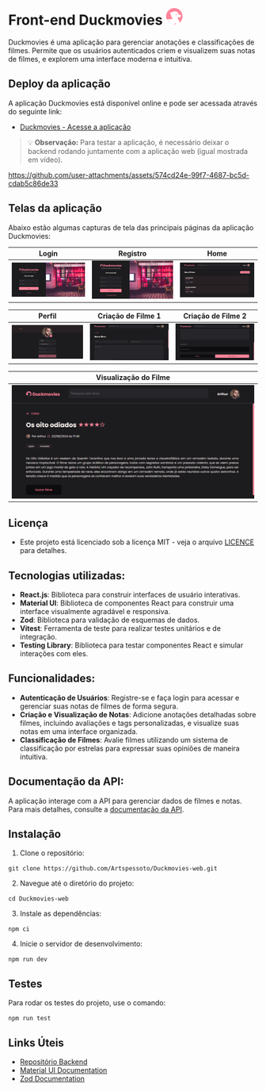 # Front-end Duckmovies <img src="src/assets/icons/duckmoviesLogo.svg" alt="Duckmovies" width="35" />

Duckmovies é uma aplicação para gerenciar anotações e classificações de filmes. Permite que os usuários autenticados criem e visualizem suas notas de filmes, e explorem uma interface moderna e intuitiva.

## Deploy da aplicação
A aplicação Duckmovies está disponível online e pode ser acessada através do seguinte link:
- [Duckmovies - Acesse a aplicação](https://duckmovies.netlify.app/)
> 💡 **Observação:** Para testar a aplicação, é necessário deixar o backend rodando juntamente com a aplicação web (igual mostrada em vídeo).

https://github.com/user-attachments/assets/574cd24e-99f7-4687-bc5d-cdab5c86de33


## Telas da aplicação
Abaixo estão algumas capturas de tela das principais páginas da aplicação Duckmovies:

| Login         | Registro         | Home        |
|-----------------------|--------------------------|------------------------|
| ![Tela de login](src/assets/images/loginScreen.PNG)  | ![Tela de registro](src/assets/images/registerScreen.PNG) | ![Tela Home](src/assets/images/homeScreen.PNG) |

| Perfil         | Criação de Filme 1       | Criação de Filme 2      |
|-----------------------|--------------------------|------------------------|
| ![Tela de perfil](src/assets/images/profileScreen.PNG)  | ![Criação de Filme 1](src/assets/images/createMovieScreen1.PNG) | ![Criação de Filme 2](src/assets/images/createMovieScreen2.PNG) |

| Visualização do Filme |
|-----------------------|
| ![Tela de visualização do filme](src/assets/images/moviePreviewScreen.PNG) |

## Licença

- Este projeto está licenciado sob a licença MIT - veja o arquivo [LICENCE](./LICENSE) para detalhes.

## Tecnologias utilizadas:

- **React.js**: Biblioteca para construir interfaces de usuário interativas.
- **Material UI**: Biblioteca de componentes React para construir uma interface visualmente agradável e responsiva.
- **Zod**: Biblioteca para validação de esquemas de dados.
- **Vitest**: Ferramenta de teste para realizar testes unitários e de integração.
- **Testing Library**: Biblioteca para testar componentes React e simular interações com eles.

## Funcionalidades:

- **Autenticação de Usuários**: Registre-se e faça login para acessar e gerenciar suas notas de filmes de forma segura.
- **Criação e Visualização de Notas**: Adicione anotações detalhadas sobre filmes, incluindo avaliações e tags personalizadas, e visualize suas notas em uma interface organizada.
- **Classificação de Filmes**: Avalie filmes utilizando um sistema de classificação por estrelas para expressar suas opiniões de maneira intuitiva.

## Documentação da API:

A aplicação interage com a API para gerenciar dados de filmes e notas. Para mais detalhes, consulte a [documentação da API](https://duckmovies-backend.onrender.com/api-docs/).

## Instalação

1. Clone o repositório:

```
git clone https://github.com/Artspessoto/Duckmovies-web.git
```

2. Navegue até o diretório do projeto:

```
cd Duckmovies-web
```

3. Instale as dependências:

```
npm ci
```

4. Inicie o servidor de desenvolvimento:

```
npm run dev
```

## Testes

Para rodar os testes do projeto, use o comando:

```
npm run test
```

## Links Úteis

- [Repositório Backend](https://github.com/Artspessoto/Duckmovies-backend)
- [Material UI Documentation](https://mui.com/)
- [Zod Documentation](https://zod.dev/)
